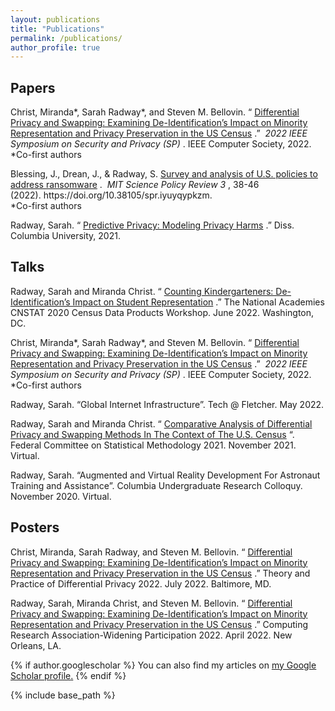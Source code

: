 ```yaml
---
layout: publications
title: "Publications"
permalink: /publications/
author_profile: true
---
```


<h2 class="has-text-align-left">Papers</h2>

<p class="has-normal-font-size">
  Christ, Miranda*, Sarah Radway*, and Steven M. Bellovin. &#8220;
  <a href="https://www.computer.org/csdl/proceedings-article/sp/2022/131600b564/1CIO8gLsq2c">Differential Privacy and Swapping: Examining De-Identification&#8217;s Impact on Minority Representation and Privacy Preservation in the US Census</a>
  .&#8221;&nbsp;
  <em>2022 IEEE Symposium on Security and Privacy (SP)</em>
  . IEEE Computer Society, 2022.
  <br>
  *Co-first authors
</p>

<p>
  Blessing, J., Drean, J., &amp; Radway, S. 
  <a href="https://sciencepolicyreview.org/wp-content/uploads/securepdfs/2022/08/MITSPR-v3-191618003018.pdf">Survey and analysis of U.S. policies to address ransomware</a>
  .&nbsp;
  <em>MIT Science Policy Review&nbsp;3</em>
  , 38-46 (2022).&nbsp;https://doi.org/10.38105/spr.iyuyqypkzm.
  <br>
  *Co-first authors
</p>

<p>
  Radway, Sarah.&nbsp;&#8220;
  <a href="https://academiccommons.columbia.edu/doi/10.7916/d8-r9ad-5071">Predictive Privacy: Modeling Privacy Harms</a>
  .&#8221; Diss. Columbia University, 2021.
</p>


<h2 class="has-text-align-left">Talks</h2>

<p>
  Radway, Sarah and Miranda Christ. &#8220;
  <a href="https://www.nationalacademies.org/event/06-21-2022/2020-census-data-products-workshop-on-the-demographic-and-housing-characteristics-files#sectionEventMaterials">Counting Kindergarteners: De-Identification&#8217;s Impact on Student Representation</a>
  .&#8221; The National Academies CNSTAT 2020 Census Data Products Workshop. June 2022. Washington, DC.
</p>

<p>
  Christ, Miranda*, Sarah Radway*, and Steven M. Bellovin. &#8220;
  <a href="https://www.youtube.com/watch?v=Ek_nT0Hj390">Differential Privacy and Swapping: Examining De-Identification&#8217;s Impact on Minority Representation and Privacy Preservation in the US Census</a>
  .&#8221;&nbsp;
  <em>2022 IEEE Symposium on Security and Privacy (SP)</em>
  . IEEE Computer Society, 2022.
  <br>
  *Co-first authors 
</p>

<p>Radway, Sarah. &#8220;Global Internet Infrastructure&#8221;. Tech @ Fletcher. May 2022. </p>

<p>
  Radway, Sarah and Miranda Christ. &#8220;
  <a href="https://copafs.org/fcsm-2021-conference-program/" target="_blank" rel="noreferrer noopener" aria-label=" (opens in a new tab)">Comparative Analysis of Differential Privacy and Swapping Methods In The Context of The U.S. Census</a>
  &#8220;. Federal Committee on Statistical Methodology 2021. November 2021. Virtual. 
</p>

<p>Radway, Sarah. &#8220;Augmented and Virtual Reality Development For Astronaut Training and Assistance&#8221;. Columbia Undergraduate Research Colloquy. November 2020. Virtual. </p>

<h2 class="has-text-align-left">Posters</h2>

<p>
  Christ, Miranda, Sarah Radway, and Steven M. Bellovin. &#8220;
  <a href="https://tpdp.journalprivacyconfidentiality.org/2022/">Differential Privacy and Swapping: Examining De-Identification&#8217;s Impact on Minority Representation and Privacy Preservation in the US Census</a>
  .&#8221; Theory and Practice of Differential Privacy 2022. July 2022. Baltimore, MD. 
</p>

<p>
  Radway, Sarah, Miranda Christ, and Steven M. Bellovin. &#8220;
  <a href="https://www.computer.org/csdl/proceedings-article/sp/2022/131600b564/1CIO8gLsq2c">Differential Privacy and Swapping: Examining De-Identification&#8217;s Impact on Minority Representation and Privacy Preservation in the US Census</a>
  .&#8221; Computing Research Association-Widening Participation 2022. April 2022. New Orleans, LA. 
</p>

{% if author.googlescholar %}
  You can also find my articles on <u><a href="{{author.googlescholar}}">my Google Scholar profile</a>.</u>
{% endif %}

{% include base_path %}

<!-- <p class="has-normal-font-size">
  Christ, Miranda*, Sarah Radway*, and Steven M. Bellovin. &#8220;
  <a href="https://www.computer.org/csdl/proceedings-article/sp/2022/131600b564/1CIO8gLsq2c">Differential Privacy and Swapping: Examining De-Identification&#8217;s Impact on Minority Representation and Privacy Preservation in the US Census</a>
  .&#8221;&nbsp;
  <em>2022 IEEE Symposium on Security and Privacy (SP)</em>
  . IEEE Computer Society, 2022.
  <br>
  *Co-first authors
</p>

<p>
  Blessing, J., Drean, J., &amp; Radway, S. 
  <a href="https://sciencepolicyreview.org/wp-content/uploads/securepdfs/2022/08/MITSPR-v3-191618003018.pdf">Survey and analysis of U.S. policies to address ransomware</a>
  .&nbsp;
  <em>MIT Science Policy Review&nbsp;3</em>
  , 38-46 (2022).&nbsp;https://doi.org/10.38105/spr.iyuyqypkzm.
  <br>
  *Co-first authors
</p>

<p>
  Radway, Sarah.&nbsp;&#8220;
  <a href="https://academiccommons.columbia.edu/doi/10.7916/d8-r9ad-5071">Predictive Privacy: Modeling Privacy Harms</a>
  .&#8221; Diss. Columbia University, 2021.
</p>

<h2 class="has-text-align-left">Talks</h2>

<p>
  Radway, Sarah and Miranda Christ. &#8220;
  <a href="https://www.nationalacademies.org/event/06-21-2022/2020-census-data-products-workshop-on-the-demographic-and-housing-characteristics-files#sectionEventMaterials">Counting Kindergarteners: De-Identification&#8217;s Impact on Student Representation</a>
  .&#8221; The National Academies CNSTAT 2020 Census Data Products Workshop. June 2022. Washington, DC.
</p>

<p>
  Christ, Miranda*, Sarah Radway*, and Steven M. Bellovin. &#8220;
  <a href="https://www.youtube.com/watch?v=Ek_nT0Hj390">Differential Privacy and Swapping: Examining De-Identification&#8217;s Impact on Minority Representation and Privacy Preservation in the US Census</a>
  .&#8221;&nbsp;
  <em>2022 IEEE Symposium on Security and Privacy (SP)</em>
  . IEEE Computer Society, 2022.
  <br>
  *Co-first authors 
</p>

<p>Radway, Sarah. &#8220;Global Internet Infrastructure&#8221;. Tech @ Fletcher. May 2022. </p>

<p>
  Radway, Sarah and Miranda Christ. &#8220;
  <a href="https://copafs.org/fcsm-2021-conference-program/" target="_blank" rel="noreferrer noopener" aria-label=" (opens in a new tab)">Comparative Analysis of Differential Privacy and Swapping Methods In The Context of The U.S. Census</a>
  &#8220;. Federal Committee on Statistical Methodology 2021. November 2021. Virtual. 
</p>

<p>Radway, Sarah. &#8220;Augmented and Virtual Reality Development For Astronaut Training and Assistance&#8221;. Columbia Undergraduate Research Colloquy. November 2020. Virtual. </p>

<h2>Posters</h2>

<p>
  Christ, Miranda, Sarah Radway, and Steven M. Bellovin. &#8220;
  <a href="https://tpdp.journalprivacyconfidentiality.org/2022/">Differential Privacy and Swapping: Examining De-Identification&#8217;s Impact on Minority Representation and Privacy Preservation in the US Census</a>
  .&#8221; Theory and Practice of Differential Privacy 2022. July 2022. Baltimore, MD. 
</p>

<p>
  Radway, Sarah, Miranda Christ, and Steven M. Bellovin. &#8220;
  <a href="https://www.computer.org/csdl/proceedings-article/sp/2022/131600b564/1CIO8gLsq2c">Differential Privacy and Swapping: Examining De-Identification&#8217;s Impact on Minority Representation and Privacy Preservation in the US Census</a>
  .&#8221; Computing Research Association-Widening Participation 2022. April 2022. New Orleans, LA. 
</p> -->